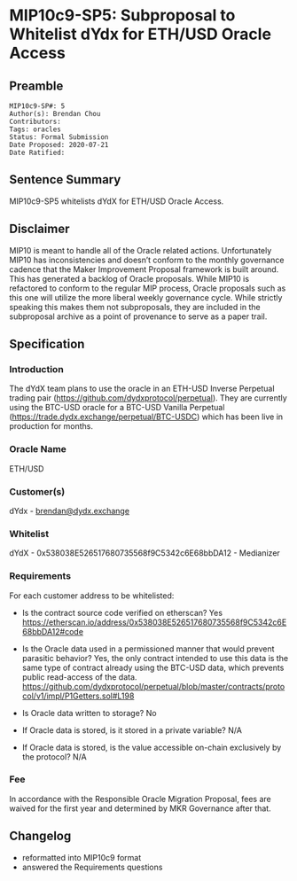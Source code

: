 # MIP10c9-SP5: Subproposal to Whitelist dYdx for ETH/USD Oracle Access

## Preamble

```
MIP10c9-SP#: 5
Author(s): Brendan Chou
Contributors:
Tags: oracles
Status: Formal Submission
Date Proposed: 2020-07-21
Date Ratified:
```

## Sentence Summary
MIP10c9-SP5 whitelists dYdX for ETH/USD Oracle Access.

## Disclaimer

MIP10 is meant to handle all of the Oracle related actions. Unfortunately MIP10 has inconsistencies and doesn’t conform to the monthly governance cadence that the Maker Improvement Proposal framework is built around. This has generated a backlog of Oracle proposals. While MIP10 is refactored to conform to the regular MIP process, Oracle proposals such as this one will utilize the more liberal weekly governance cycle. While strictly speaking this makes them not subproposals, they are included in the subproposal archive as a point of provenance to serve as a paper trail.

## Specification

### Introduction
The dYdX team plans to use the oracle in an ETH-USD Inverse Perpetual trading pair (https://github.com/dydxprotocol/perpetual). They are currently using the BTC-USD oracle for a BTC-USD Vanilla Perpetual (https://trade.dydx.exchange/perpetual/BTC-USDC) which has been live in production for months.

### Oracle Name

ETH/USD

### Customer(s)

dYdx - brendan@dydx.exchange

### Whitelist

dYdX - 0x538038E526517680735568f9C5342c6E68bbDA12 - Medianizer

### Requirements

For each customer address to be whitelisted:

* Is the contract source code verified on etherscan?
Yes https://etherscan.io/address/0x538038E526517680735568f9C5342c6E68bbDA12#code

* Is the Oracle data used in a permissioned manner that would prevent parasitic behavior?
Yes, the only contract intended to use this data is the same type of contract already using the BTC-USD data, which prevents public read-access of the data.
https://github.com/dydxprotocol/perpetual/blob/master/contracts/protocol/v1/impl/P1Getters.sol#L198

* Is Oracle data written to storage?
No

* If Oracle data is stored, is it stored in a private variable?
N/A

* If Oracle data is stored, is the value accessible on-chain exclusively by the protocol?
N/A

### Fee

In accordance with the Responsible Oracle Migration Proposal, fees are waived for the first year and determined by MKR Governance after that.

## Changelog

* reformatted into MIP10c9 format
* answered the Requirements questions
